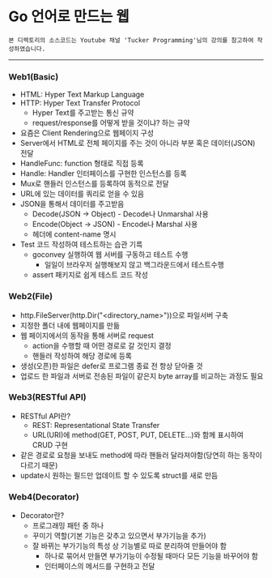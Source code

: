 # Go 언어로 만드는 웹
`본 디렉토리의 소스코드는 Youtube 채널 'Tucker Programming'님의 강의를 참고하여 작성하였습니다.`  
  
---

### Web1(Basic)
- HTML: Hyper Text Markup Language
- HTTP: Hyper Text Transfer Protocol
  * Hyper Text를 주고받는 통신 규약
  * request/response를 어떻게 받을 것이냐? 하는 규약
- 요즘은 Client Rendering으로 웹페이지 구성
- Server에서 HTML로 전체 페이지를 주는 것이 아니라 부분 혹은 데이터(JSON) 전달
- HandleFunc: function 형태로 직접 등록
- Handle: Handler 인터페이스를 구현한 인스턴스를 등록
- Mux로 핸들러 인스턴스를 등록하여 동적으로 전달
- URL에 있는 데이터를 쿼리로 얻을 수 있음
- JSON을 통해서 데이터를 주고받음
  * Decode(JSON -> Object) - Decode나 Unmarshal 사용
  * Encode(Object -> JSON) - Encode나 Marshal 사용
  * 헤더에 content-name 명시
- Test 코드 작성하여 테스트하는 습관 기륵
  * goconvey 실행하여 웹 서버를 구동하고 테스트 수행
    + 일일이 브라우저 실행해보지 않고 백그라운드에서 테스트수행
  * assert 패키지로 쉽게 테스트 코드 작성
### Web2(File)
- http.FileServer(http.Dir("<directory_name>"))으로 파일서버 구축
- 지정한 폴더 내에 웹페이지를 만듦
- 웹 페이지에서의 동작을 통해 서버로 request
  * action을 수행할 때 어떤 경로로 갈 것인지 결정
  * 핸들러 작성하여 해당 경로에 등록
- 생성(오픈)한 파일은 defer로 프로그램 종료 전 항상 닫아줄 것
- 업로드 한 파일과 서버로 전송된 파일이 같은지 byte array를 비교하는 과정도 필요
### Web3(RESTful API)
- RESTful API란?
  + REST: Representational State Transfer
  + URL(URI)에 method(GET, POST, PUT, DELETE...)와 함께 표시하여 CRUD 구현
- 같은 경로로 요청을 보내도 method에 따라 핸들러 달라져야함(당연히 하는 동작이 다르기 때문)
- update시 원하는 필드만 업데이트 할 수 있도록 struct를 새로 만듬
### Web4(Decorator)
- Decorator란?
  + 프로그래밍 패턴 중 하나
  + 꾸미기 역할(기본 기능은 갖추고 있으면서 부가기능을 추가)
  + 잘 바뀌는 부가기능의 특성 상 기능별로 따로 분리하여 만들어야 함
    * 하나로 묶어서 만들면 부가기능이 수정될 때마다 모든 기능을 바꾸어야 함
    * 인터페이스의 메서드를 구현하고 전달
  